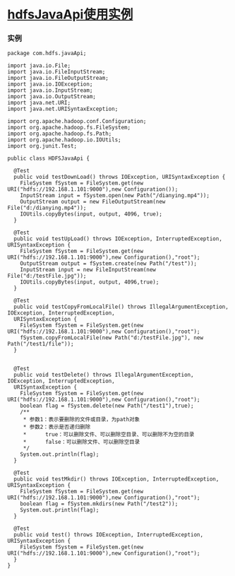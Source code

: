 # [hdfsJavaApi使用实例](https://github.com/sunnyandgood/BigData/tree/master/Hadoop%E7%9A%84API%E5%BA%94%E7%94%A8/hadoop01/src/com/hdfs/javaApi)

### 实例

    package com.hdfs.javaApi;

    import java.io.File;
    import java.io.FileInputStream;
    import java.io.FileOutputStream;
    import java.io.IOException;
    import java.io.InputStream;
    import java.io.OutputStream;
    import java.net.URI;
    import java.net.URISyntaxException;

    import org.apache.hadoop.conf.Configuration;
    import org.apache.hadoop.fs.FileSystem;
    import org.apache.hadoop.fs.Path;
    import org.apache.hadoop.io.IOUtils;
    import org.junit.Test;

    public class HDFSJavaApi {

      @Test
      public void testDownLoad() throws IOException, URISyntaxException {
        FileSystem fSystem = FileSystem.get(new URI("hdfs://192.168.1.101:9000"),new Configuration());
        InputStream input = fSystem.open(new Path("/dianying.mp4"));
        OutputStream output = new FileOutputStream(new File("d:/dianying.mp4"));
        IOUtils.copyBytes(input, output, 4096, true);
      }

      @Test
      public void testUpLoad() throws IOException, InterruptedException, URISyntaxException {
        FileSystem fSystem = FileSystem.get(new URI("hdfs://192.168.1.101:9000"),new Configuration(),"root");
        OutputStream output = fSystem.create(new Path("/test"));
        InputStream input = new FileInputStream(new File("d:/testFile.jpg"));
        IOUtils.copyBytes(input, output, 4096,true);
      }

      @Test
      public void testCopyFromLocalFile() throws IllegalArgumentException, IOException, InterruptedException, 
      URISyntaxException {
        FileSystem fSystem = FileSystem.get(new URI("hdfs://192.168.1.101:9000"),new Configuration(),"root");
        fSystem.copyFromLocalFile(new Path("d:/testFile.jpg"), new Path("/test1/file"));
      }


      @Test
      public void testDelete() throws IllegalArgumentException, IOException, InterruptedException, 
      URISyntaxException {
        FileSystem fSystem = FileSystem.get(new URI("hdfs://192.168.1.101:9000"),new Configuration(),"root");
        boolean flag = fSystem.delete(new Path("/test1"),true);
        /**
         * 参数1：表示要删除的文件或目录，为path对象
         * 参数2：表示是否递归删除
         * 		true：可以删除文件、可以删除空目录、可以删除不为空的目录
         * 		false：可以删除文件、可以删除空目录
         */
        System.out.println(flag);
      }

      @Test
      public void testMkdir() throws IOException, InterruptedException, URISyntaxException {
        FileSystem fSystem = FileSystem.get(new URI("hdfs://192.168.1.101:9000"),new Configuration(),"root");
        boolean flag = fSystem.mkdirs(new Path("/test2"));
        System.out.println(flag);
      }

      @Test
      public void test() throws IOException, InterruptedException, URISyntaxException {
        FileSystem fSystem = FileSystem.get(new URI("hdfs://192.168.1.101:9000"),new Configuration(),"root");		
      }	
    }
